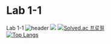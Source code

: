 # Lab 1-1
 Lab 1-1
 ![header](https://capsule-render.vercel.app/api?type=waving&color=timeGradient&text=Welcome%20to%20Eunei's%20GitHub%20👋&animation=twinkling&fontSize=35&fontAlignY=40&fontAlign=70&height=250)
 <img src="https://img.shields.io/badge/Python-3776AB?style=flat&logo=Python&logoColor=white"/>
 [![Solved.ac
프로필](http://mazassumnida.wtf/api/mini/generate_badge?boj=kwoneunei)](https://solved.ac/kwoneunei)<br/>
[![Top Langs](https://github-readme-stats.vercel.app/api/top-langs/?username=kwoneunei&layout=compact)](https://github.com/kwoneunei/github-readme-stats)
